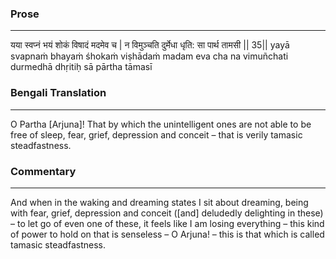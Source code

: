 ### Prose 
 --- 
यया स्वप्नं भयं शोकं विषादं मदमेव च |
न विमुञ्चति दुर्मेधा धृति: सा पार्थ तामसी || 35||
yayā svapnaṁ bhayaṁ śhokaṁ viṣhādaṁ madam eva cha
na vimuñchati durmedhā dhṛitiḥ sā pārtha tāmasī

### Bengali Translation 
 --- 
O Partha [Arjuna]! That by which the unintelligent ones are not able to be free of sleep, fear, grief, depression and conceit – that is verily tamasic steadfastness. 

### Commentary 
 --- 
And when in the waking and dreaming states I sit about dreaming, being with fear, grief, depression and conceit ([and] deludedly delighting in these) – to let go of even one of these, it feels like I am losing everything – this kind of power to hold on that is senseless – O Arjuna! – this is that which is called tamasic steadfastness.